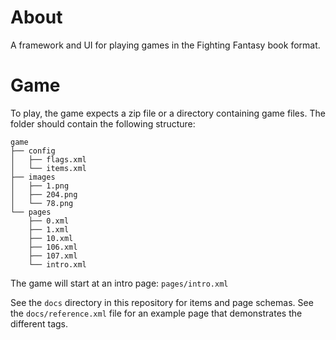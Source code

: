 # About
A framework and UI for playing games in the Fighting Fantasy book format.

# Game
To play, the game expects a zip file or a directory containing game files. The folder
should contain the following structure:

```
game
├── config
│   ├── flags.xml
│   └── items.xml
├── images
│   ├── 1.png
│   ├── 204.png
│   └── 78.png
└── pages
    ├── 0.xml
    ├── 1.xml
    ├── 10.xml
    ├── 106.xml
    ├── 107.xml
    └── intro.xml
```

The game will start at an intro page: `pages/intro.xml`

See the `docs` directory in this repository for items and page schemas. See 
the `docs/reference.xml` file for an example page that demonstrates the different
tags.